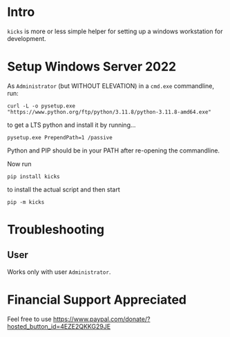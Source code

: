 # Intro

`kicks` is more or less simple helper for setting up a windows workstation for development.

# Setup Windows Server 2022

As `Administrator` (but WITHOUT ELEVATION) in a `cmd.exe` commandline, run:

    curl -L -o pysetup.exe "https://www.python.org/ftp/python/3.11.8/python-3.11.8-amd64.exe"

to get a LTS python and install it by running...

    pysetup.exe PrependPath=1 /passive

Python and PIP should be in your PATH after re-opening the commandline.

Now run

    pip install kicks

to install the actual script and then start

    pip -m kicks

# Troubleshooting

## User

Works only with user `Administrator`.

# Financial Support Appreciated

Feel free to use https://www.paypal.com/donate/?hosted_button_id=4EZE2QKKG29JE
